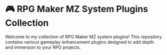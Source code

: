 # 🎮 RPG Maker MZ System Plugins Collection

Welcome to my collection of RPG Maker MZ system plugins! This repository contains various gameplay enhancement plugins designed to add depth and immersion to your RPG projects.


